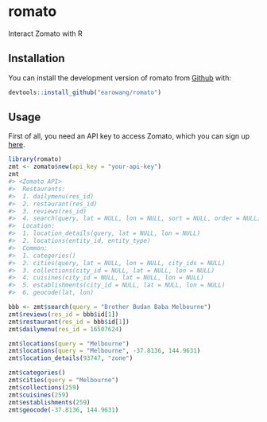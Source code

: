 
<!-- README.md is generated from README.Rmd. Please edit that file -->

# romato

Interact Zomato with R

## Installation

You can install the development version of romato from
[Github](https://github.com/earowang/romato) with:

``` r
devtools::install_github("earowang/romato")
```

## Usage

First of all, you need an API key to access Zomato, which you can sign up [here](https://developers.zomato.com/api).

``` r
library(romato)
zmt <- zomato$new(api_key = "your-api-key")
zmt
#> <Zomato API> 
#>  Restaurants: 
#>  1. dailymenu(res_id)
#>  2. restaurant(res_id)
#>  3. reviews(res_id)
#>  4. search(query, lat = NULL, lon = NULL, sort = NULL, order = NULL)
#>  Location: 
#>  1. location_details(query, lat = NULL, lon = NULL)
#>  2. locations(entity_id, entity_type)
#>  Common: 
#>  1. categories()
#>  2. cities(query, lat = NULL, lon = NULL, city_ids = NULL)
#>  3. collections(city_id = NULL, lat = NULL, lon = NULL)
#>  4. cuisines(city_id = NULL, lat = NULL, lon = NULL)
#>  5. establishments(city_id = NULL, lat = NULL, lon = NULL)
#>  6. geocode(lat, lon)
```

``` r
bbb <- zmt$search(query = "Brother Budan Baba Melbourne")
zmt$reviews(res_id = bbb$id[1])
zmt$restaurant(res_id = bbb$id[1])
zmt$dailymenu(res_id = 16507624)

zmt$locations(query = "Melbourne")
zmt$locations(query = "Melbourne", -37.8136, 144.9631)
zmt$location_details(93747, "zone")

zmt$categories()
zmt$cities(query = "Melbourne")
zmt$collections(259)
zmt$cuisines(259)
zmt$establishments(259)
zmt$geocode(-37.8136, 144.9631)
```
